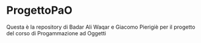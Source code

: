 # ProgettoPaO
Questa è la repository di Badar Ali Waqar e Giacomo Pierigiè per il progetto del corso di Progammazione ad Oggetti
